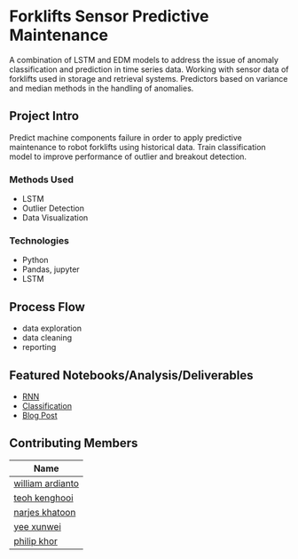# Forklifts Sensor Predictive Maintenance
A combination of LSTM and EDM models to address the issue of anomaly classification and prediction in time series data. Working with sensor data of forklifts used in storage and retrieval systems. Predictors based on variance and median methods in the handling of anomalies. 

## Project Intro
Predict machine components failure in order to apply predictive maintenance to robot forklifts using historical data. Train classification model to improve performance of outlier and breakout detection.

### Methods Used
* LSTM
* Outlier Detection
* Data Visualization

### Technologies
* Python
* Pandas, jupyter
* LSTM


## Process Flow
- data exploration
- data cleaning
- reporting

## Featured Notebooks/Analysis/Deliverables
* [RNN](RNN.ipynb)
* [Classification](Classification.ipynb)
* [Blog Post](https://yeexunwei.github.io/portfolio/2019-predictive-maintenance/)


## Contributing Members

|Name     |
|---------|
| [william ardianto](https://github.com/williamardianto) |
| [teoh kenghooi](https://github.com/kenghooi-teoh) |
| [narjes khatoon]() |
| [yee xunwei](https://github.com/yeexunwei) |
| [philip khor](https://github.com/philip-khor) |